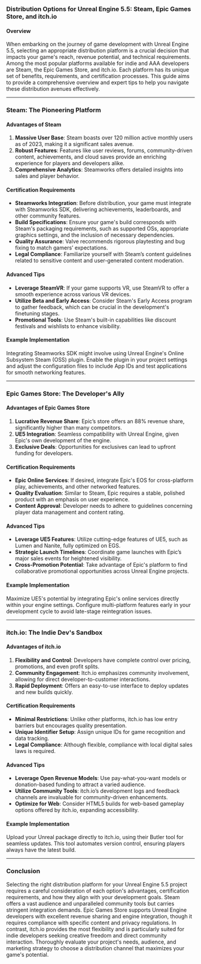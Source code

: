 ### Distribution Options for Unreal Engine 5.5: Steam, Epic Games Store, and itch.io

#### Overview

When embarking on the journey of game development with Unreal Engine 5.5, selecting an appropriate distribution platform is a crucial decision that impacts your game's reach, revenue potential, and technical requirements. Among the most popular platforms available for indie and AAA developers are Steam, the Epic Games Store, and itch.io. Each platform has its unique set of benefits, requirements, and certification processes. This guide aims to provide a comprehensive overview and expert tips to help you navigate these distribution avenues effectively.

---

### Steam: The Pioneering Platform

#### Advantages of Steam
1. **Massive User Base**: Steam boasts over 120 million active monthly users as of 2023, making it a significant sales avenue.
2. **Robust Features**: Features like user reviews, forums, community-driven content, achievements, and cloud saves provide an enriching experience for players and developers alike.
3. **Comprehensive Analytics**: Steamworks offers detailed insights into sales and player behavior.

#### Certification Requirements
- **Steamworks Integration**: Before distribution, your game must integrate with Steamworks SDK, delivering achievements, leaderboards, and other community features.
- **Build Specifications**: Ensure your game's build corresponds with Steam's packaging requirements, such as supported OSs, appropriate graphics settings, and the inclusion of necessary dependencies.
- **Quality Assurance**: Valve recommends rigorous playtesting and bug fixing to match gamers’ expectations.
- **Legal Compliance**: Familiarize yourself with Steam’s content guidelines related to sensitive content and user-generated content moderation.

#### Advanced Tips
- **Leverage SteamVR**: If your game supports VR, use SteamVR to offer a smooth experience across various VR devices.
- **Utilize Beta and Early Access**: Consider Steam's Early Access program to gather feedback, which can be crucial in the development's finetuning stages.
- **Promotional Tools**: Use Steam's built-in capabilities like discount festivals and wishlists to enhance visibility.

#### Example Implementation
Integrating Steamworks SDK might involve using Unreal Engine's Online Subsystem Steam (OSS) plugin. Enable the plugin in your project settings and adjust the configuration files to include App IDs and test applications for smooth networking features.

---

### Epic Games Store: The Developer's Ally

#### Advantages of Epic Games Store
1. **Lucrative Revenue Share**: Epic’s store offers an 88% revenue share, significantly higher than many competitors.
2. **UE5 Integration**: Seamless compatibility with Unreal Engine, given Epic's own development of the engine.
3. **Exclusive Deals**: Opportunities for exclusives can lead to upfront funding for developers.

#### Certification Requirements
- **Epic Online Services**: If desired, integrate Epic's EOS for cross-platform play, achievements, and other networked features.
- **Quality Evaluation**: Similar to Steam, Epic requires a stable, polished product with an emphasis on user experience.
- **Content Approval**: Developer needs to adhere to guidelines concerning player data management and content rating.

#### Advanced Tips
- **Leverage UE5 Features**: Utilize cutting-edge features of UE5, such as Lumen and Nanite, fully optimized on EGS.
- **Strategic Launch Timelines**: Coordinate game launches with Epic’s major sales events for heightened visibility.
- **Cross-Promotion Potential**: Take advantage of Epic's platform to find collaborative promotional opportunities across Unreal Engine projects.

#### Example Implementation
Maximize UE5's potential by integrating Epic's online services directly within your engine settings. Configure multi-platform features early in your development cycle to avoid late-stage reintegration issues.

---

### itch.io: The Indie Dev's Sandbox

#### Advantages of itch.io
1. **Flexibility and Control**: Developers have complete control over pricing, promotions, and even profit splits.
2. **Community Engagement**: Itch.io emphasizes community involvement, allowing for direct developer-to-customer interactions.
3. **Rapid Deployment**: Offers an easy-to-use interface to deploy updates and new builds quickly.

#### Certification Requirements
- **Minimal Restrictions**: Unlike other platforms, itch.io has low entry barriers but encourages quality presentation.
- **Unique Identifier Setup**: Assign unique IDs for game recognition and data tracking.
- **Legal Compliance**: Although flexible, compliance with local digital sales laws is required.

#### Advanced Tips
- **Leverage Open Revenue Models**: Use pay-what-you-want models or donation-based funding to attract a varied audience.
- **Utilize Community Tools**: itch.io’s development logs and feedback channels are invaluable for community-driven enhancements.
- **Optimize for Web**: Consider HTML5 builds for web-based gameplay options offered by itch.io, expanding accessibility.

#### Example Implementation
Upload your Unreal package directly to itch.io, using their Butler tool for seamless updates. This tool automates version control, ensuring players always have the latest build.

---

### Conclusion

Selecting the right distribution platform for your Unreal Engine 5.5 project requires a careful consideration of each option's advantages, certification requirements, and how they align with your development goals. Steam offers a vast audience and unparalleled community tools but carries stringent integration demands. Epic Games Store supports Unreal Engine developers with excellent revenue sharing and engine integration, though it requires compliance with specific content and privacy regulations. In contrast, itch.io provides the most flexibility and is particularly suited for indie developers seeking creative freedom and direct community interaction. Thoroughly evaluate your project's needs, audience, and marketing strategy to choose a distribution channel that maximizes your game's potential.